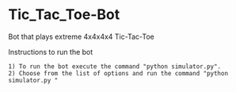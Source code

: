 # Tic_Tac_Toe-Bot
 Bot that plays extreme 4x4x4x4 Tic-Tac-Toe
 
 Instructions to run the bot

    1) To run the bot execute the command "python simulator.py".
    2) Choose from the list of options and run the command "python simulator.py "

